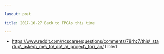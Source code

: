 ```yaml
---

layout: post

title: 2017-10-27 Back to FPGAs this time

---
```



-   https://www.reddit.com/r/cscareerquestions/comments/78rhz7/this\_startup\_asked\_me\_to\_do\_a\_project\_for\_an/
    I loled

